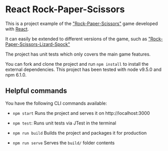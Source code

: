 # React Rock-Paper-Scissors
This is a project example of the ["Rock-Paper-Scissors"](https://en.wikipedia.org/wiki/Rock–paper–scissors) game developed with [React](https://github.com/facebook/react/).

It can easily be extended to different versions of the game, such as ["Rock-Paper-Scissors-Lizard-Spock"](http://en.wikipedia.org/wiki/Rock-paper-scissors-lizard-Spock)

The project has unit tests which only covers the main game features.

You can fork and clone the project and run `npm install` to install the external dependencies.
This project has been tested with node v9.5.0 and npm 6.1.0.


## Helpful commands

You have the following CLI commands available:

- `npm start` Runs the project and serves it on http://localhost:3000

- `npm test`: Runs unit tests via JTest in the terminal

- `npm run build` Builds the project and packages it for production

- `npm run serve` Serves the `build/` folder contents
